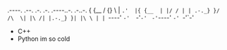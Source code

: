 


 .----.  .--.  .-.   .-. .----..-. .-..-.
{ {__   / {} \ |  `.'  |{ {__  | |/ / | |
.-._} }/  /\  \| |\ /| |.-._} }| |\ \ | |
`----' `-'  `-'`-' ` `-'`----' `-' `-'`-'

                                                          
                                                          
                                                          

-  C++
-  Python
im so cold




<!---
SamskiC/SamskiC is a ✨ special ✨ repository because its `README.md` (this file) appears on your GitHub profile.
You can click the Preview link to take a look at your changes.
--->

